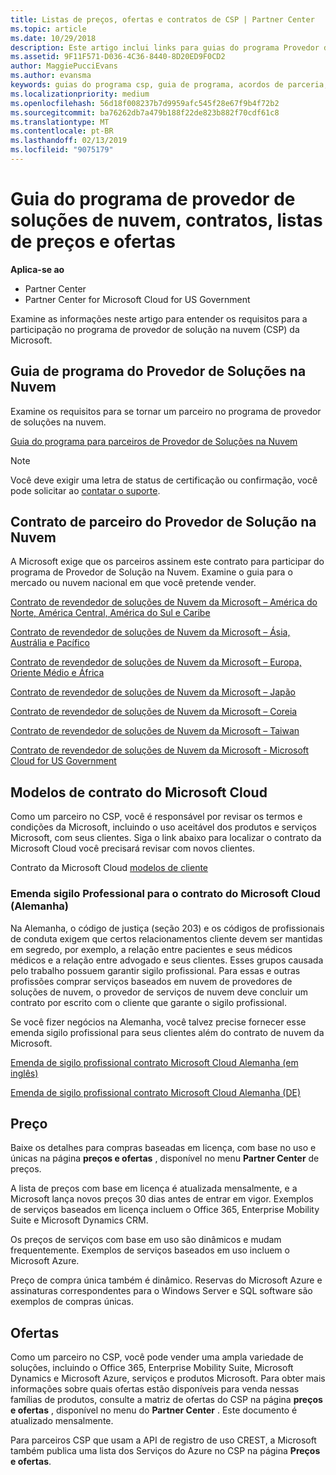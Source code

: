 ```yaml
---
title: Listas de preços, ofertas e contratos de CSP | Partner Center
ms.topic: article
ms.date: 10/29/2018
description: Este artigo inclui links para guias do programa Provedor de Soluções na Nuvem, contratos de parceiro, contratos do cliente, listas de preços e ofertas.
ms.assetid: 9F11F571-D036-4C36-8440-8D20ED9F0CD2
author: MaggiePucciEvans
ms.author: evansma
keywords: guias do programa csp, guia de programa, acordos de parceria, contrato do cliente, listas de preço, ofertas
ms.localizationpriority: medium
ms.openlocfilehash: 56d18f008237b7d9959afc545f28e67f9b4f72b2
ms.sourcegitcommit: ba76262db7a479b188f22de823b882f70cdf61c8
ms.translationtype: MT
ms.contentlocale: pt-BR
ms.lasthandoff: 02/13/2019
ms.locfileid: "9075179"
---
```

# <a name="cloud-solution-provider-program-guide-agreements-price-lists-and-offers"></a>Guia do programa de provedor de soluções de nuvem, contratos, listas de preços e ofertas

**Aplica-se ao**

-  Partner Center
-  Partner Center for Microsoft Cloud for US Government


Examine as informações neste artigo para entender os requisitos para a participação no programa de provedor de solução na nuvem (CSP) da Microsoft. 

## <a name="cloud-solution-provider-program-guide"></a>Guia de programa do Provedor de Soluções na Nuvem


Examine os requisitos para se tornar um parceiro no programa de provedor de soluções na nuvem.

[Guia do programa para parceiros de Provedor de Soluções na Nuvem](http://go.microsoft.com/fwlink/p/?LinkId=617100)

>[!Note]
>Você deve exigir uma letra de status de certificação ou confirmação, você pode solicitar ao [contatar o suporte](https://partner.microsoft.com/pcv/servicerequests/create).

## <a name="cloud-solution-provider-partner-agreement"></a>Contrato de parceiro do Provedor de Solução na Nuvem

A Microsoft exige que os parceiros assinem este contrato para participar do programa de Provedor de Solução na Nuvem. Examine o guia para o mercado ou nuvem nacional em que você pretende vender.

[Contrato de revendedor de soluções de Nuvem da Microsoft – América do Norte, América Central, América do Sul e Caribe](http://download.microsoft.com/download/2/C/8/2C8CAC17-FCE7-4F51-9556-4D77C7022DF5/MCRA2018_AOC_ENG_Sep2018_CR.pdf)

[Contrato de revendedor de soluções de Nuvem da Microsoft – Ásia, Austrália e Pacífico](http://download.microsoft.com/download/2/C/8/2C8CAC17-FCE7-4F51-9556-4D77C7022DF5/MCRA2018_APOC_ENG_Mar2019_CR.pdf)

[Contrato de revendedor de soluções de Nuvem da Microsoft – Europa, Oriente Médio e África](http://download.microsoft.com/download/2/C/8/2C8CAC17-FCE7-4F51-9556-4D77C7022DF5/MCRA2018_EOC_ENG_Sep2018_CR.pdf)

[Contrato de revendedor de soluções de Nuvem da Microsoft – Japão](http://download.microsoft.com/download/2/C/8/2C8CAC17-FCE7-4F51-9556-4D77C7022DF5/MCRA2018_JPN_ENG_Sep2018_CR.pdf)

[Contrato de revendedor de soluções de Nuvem da Microsoft – Coreia](http://download.microsoft.com/download/2/C/8/2C8CAC17-FCE7-4F51-9556-4D77C7022DF5/MCRA2018_KOR_ENG_Sep2018_CR.pdf)

[Contrato de revendedor de soluções de Nuvem da Microsoft – Taiwan](http://download.microsoft.com/download/2/C/8/2C8CAC17-FCE7-4F51-9556-4D77C7022DF5/MCRA2018_TAI_ENG_Sep2018_CR.pdf)

[Contrato de revendedor de soluções de Nuvem da Microsoft - Microsoft Cloud for US Government](http://download.microsoft.com/download/2/C/8/2C8CAC17-FCE7-4F51-9556-4D77C7022DF5/MCRA2018_AOC_USGCC_ENG_Feb2019_CR.pdf)


## <a name="microsoft-cloud-agreement-templates"></a>Modelos de contrato do Microsoft Cloud

Como um parceiro no CSP, você é responsável por revisar os termos e condições da Microsoft, incluindo o uso aceitável dos produtos e serviços Microsoft, com seus clientes. Siga o link abaixo para localizar o contrato da Microsoft Cloud você precisará revisar com novos clientes. 

Contrato da Microsoft Cloud [modelos de cliente](agreements.md)

### <a name="professional-secrecy-amendment-to-the-microsoft-cloud-agreement-germany"></a>Emenda sigilo Professional para o contrato do Microsoft Cloud (Alemanha)

Na Alemanha, o código de justiça (seção 203) e os códigos de profissionais de conduta exigem que certos relacionamentos cliente devem ser mantidas em segredo, por exemplo, a relação entre pacientes e seus médicos médicos e a relação entre advogado e seus clientes. Esses grupos causada pelo trabalho possuem garantir sigilo profissional. Para essas e outras profissões comprar serviços baseados em nuvem de provedores de soluções de nuvem, o provedor de serviços de nuvem deve concluir um contrato por escrito com o cliente que garante o sigilo profissional. 

Se você fizer negócios na Alemanha, você talvez precise fornecer esse emenda sigilo profissional para seus clientes além do contrato de nuvem da Microsoft.

[Emenda de sigilo profissional contrato Microsoft Cloud Alemanha (em inglês)](https://go.microsoft.com/fwlink/?linkid=2030827&clcid=0x409)

[Emenda de sigilo profissional contrato Microsoft Cloud Alemanha (DE)](https://go.microsoft.com/fwlink/?linkid=2030827&clcid=0x407)


## <a name="pricing"></a>Preço


Baixe os detalhes para compras baseadas em licença, com base no uso e únicas na página **preços e ofertas** , disponível no menu **Partner Center** de preços. 

A lista de preços com base em licença é atualizada mensalmente, e a Microsoft lança novos preços 30 dias antes de entrar em vigor. Exemplos de serviços baseados em licença incluem o Office 365, Enterprise Mobility Suite e Microsoft Dynamics CRM. 

Os preços de serviços com base em uso são dinâmicos e mudam frequentemente. Exemplos de serviços baseados em uso incluem o Microsoft Azure.

Preço de compra única também é dinâmico. Reservas do Microsoft Azure e assinaturas correspondentes para o Windows Server e SQL software são exemplos de compras únicas. 


## <a name="offers"></a>Ofertas


Como um parceiro no CSP, você pode vender uma ampla variedade de soluções, incluindo o Office 365, Enterprise Mobility Suite, Microsoft Dynamics e Microsoft Azure, serviços e produtos Microsoft. Para obter mais informações sobre quais ofertas estão disponíveis para venda nessas famílias de produtos, consulte a matriz de ofertas do CSP na página **preços e ofertas** , disponível no menu do **Partner Center** . Este documento é atualizado mensalmente.

Para parceiros CSP que usam a API de registro de uso CREST, a Microsoft também publica uma lista dos Serviços do Azure no CSP na página **Preços e ofertas**.


